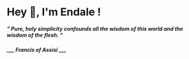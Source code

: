 <h1 title="head"> Hey 👋, I'm Endale !</h1>

**<h5><i>" Pure, holy simplicity confounds all the wisdom of this world and the wisdom of the flesh. "</i></h5>**

*<b>___ Francis of Assisi ___</b>*
